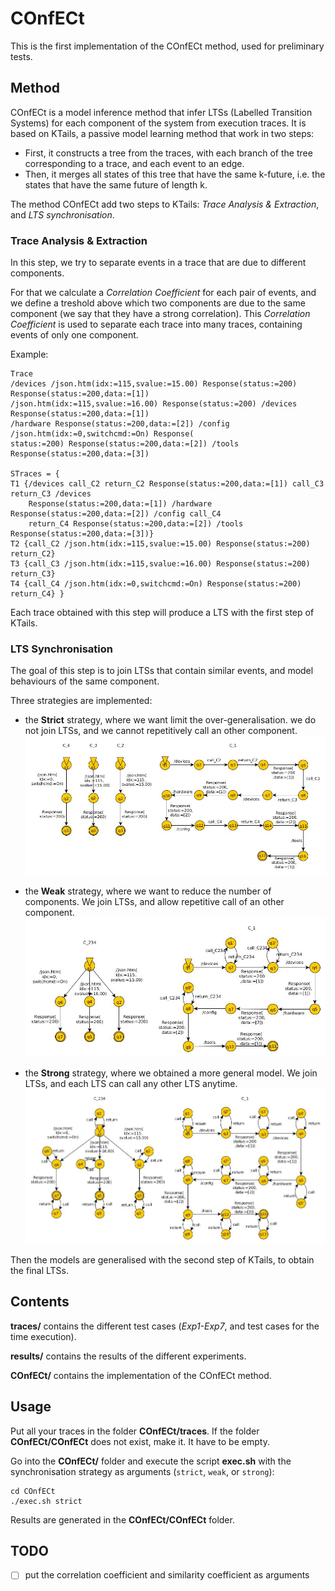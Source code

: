 # COnfECt
This is the first implementation of the COnfECt method, used for preliminary tests.

## Method

COnfECt is a model inference method that infer LTSs (Labelled Transition Systems) for each component of the system from execution traces. 
It is based on KTails, a passive model learning method that work in two steps:

- First, it constructs a tree from the traces, with each branch of the tree corresponding to a trace, and each event to an edge.
- Then, it merges all states of this tree that have the same k-future, i.e. the states that have the same future of length k.

The method COnfECt add two steps to KTails: *Trace Analysis & Extraction*, and *LTS synchronisation*.

### Trace Analysis & Extraction

In this step, we try to separate events in a trace that are due to different components.

For that we calculate a *Correlation Coefficient* for each pair of events, and we define a treshold above which two components are due to the same component (we say that they have a strong correlation).
This *Correlation Coefficient* is used to separate each trace into many traces, containing events of only one component.

Example:
```
Trace		
/devices /json.htm(idx:=115,svalue:=15.00) Response(status:=200) Response(status:=200,data:=[1]) 
/json.htm(idx:=115,svalue:=16.00) Response(status:=200) /devices Response(status:=200,data:=[1]) 
/hardware Response(status:=200,data:=[2]) /config /json.htm(idx:=0,switchcmd:=On) Response(
status:=200) Response(status:=200,data:=[2]) /tools Response(status:=200,data:=[3])

STraces = {
T1 {/devices call_C2 return_C2 Response(status:=200,data:=[1]) call_C3 return_C3 /devices 
	Response(status:=200,data:=[1]) /hardware Response(status:=200,data:=[2]) /config call_C4 
	return_C4 Response(status:=200,data:=[2]) /tools Response(status:=200,data:=[3])}
T2 {call_C2 /json.htm(idx:=115,svalue:=15.00) Response(status:=200) return_C2}
T3 {call_C3 /json.htm(idx:=115,svalue:=16.00) Response(status:=200) return_C3}
T4 {call_C4 /json.htm(idx:=0,switchcmd:=On) Response(status:=200) return_C4} }
```


Each trace obtained with this step will produce a LTS with the first step of KTails.

### LTS Synchronisation

The goal of this step is to join LTSs that contain similar events, and model behaviours of the same component.

Three strategies are implemented:
- the **Strict** strategy, where we want limit the over-generalisation. we do not join LTSs, and we cannot repetitively call an other component.
![Alt text](figures/Strict.jpg "Example with Strict synchronisation")

- the **Weak** strategy, where we want to reduce the number of components. We join LTSs, and allow repetitive call of an other component.
![Alt text](figures/Weak.jpg "Example with Weak synchronisation")

- the **Strong** strategy, where we obtained a more general model. We join LTSs, and each LTS can call any other LTS anytime.
![Alt text](figures/Strong.jpg "Example with Strong synchronisation")

Then the models are generalised with the second step of KTails, to obtain the final LTSs.

## Contents
**traces/** contains the different test cases (*Exp1-Exp7*, and test cases for the time execution).

**results/** contains the results of the different experiments.

**COnfECt/** contains the implementation of the COnfECt method.

## Usage

Put all your traces in the folder **COnfECt/traces**. If the folder **COnfECt/COnfECt** does not exist, make it. It have to be empty.

Go into the **COnfECt/** folder and execute the script **exec.sh** with the synchronisation strategy as arguments (```strict```, ```weak```, or ```strong```):

```
cd COnfECt
./exec.sh strict
```

Results are generated in the **COnfECt/COnfECt** folder.

## TODO

- [ ] put the correlation coefficient and similarity coefficient as arguments
